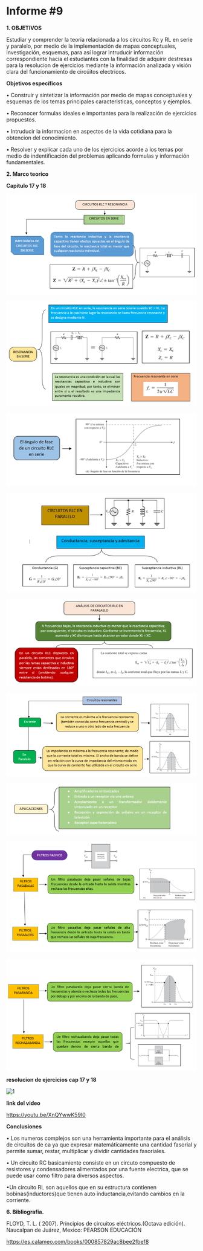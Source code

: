 # Informe #9

**1. OBJETIVOS**

Estudiar  y comprender la teoria relacionada a los circuitos Rc y RL en serie y paralelo,  por medio de la implementación de mapas conceptuales, investigación, esquemas, para así lograr intruducir información correspondiente hacia el estudiantes con la finalidad de adquirir destresas para la resolucion de ejercicios mediante la información analizada y visión clara del funcionamiento de circúitos electricos. 

**Objetivos específicos**

• Construir y sintetizar la información por medio de mapas conceptuales y esquemas de los temas principales caracteristicas, conceptos y ejemplos.

• Reconocer formulas ideales e importantes para la realización de ejercicios propuestos.

• Intruducir la informacion en aspectos de la vida cotidiana para la obtencion del conocimiento.

• Resolver y explicar cada uno de los ejercicios acorde a los temas por medio de indentificación del problemas aplicando formulas y información fundamentales.

**2. Marco teorico**

**Capitulo 17 y 18**

![1](https://github.com/Gomez-Erick/Fundamentos-de-circuirtos/blob/c80e10a8923990f16a86aae58be8806a6c514524/ejercicios9/1X.PNG)

![1](https://github.com/Gomez-Erick/Fundamentos-de-circuirtos/blob/c80e10a8923990f16a86aae58be8806a6c514524/ejercicios9/2X.PNG)

![1](https://github.com/Gomez-Erick/Fundamentos-de-circuirtos/blob/c80e10a8923990f16a86aae58be8806a6c514524/ejercicios9/3X.PNG)

![1](https://github.com/Gomez-Erick/Fundamentos-de-circuirtos/blob/c80e10a8923990f16a86aae58be8806a6c514524/ejercicios9/4X.PNG)

![1](https://github.com/Gomez-Erick/Fundamentos-de-circuirtos/blob/c80e10a8923990f16a86aae58be8806a6c514524/ejercicios9/5X.PNG)

![1](https://github.com/Gomez-Erick/Fundamentos-de-circuirtos/blob/c80e10a8923990f16a86aae58be8806a6c514524/ejercicios9/6X.PNG)

![1](https://github.com/Gomez-Erick/Fundamentos-de-circuirtos/blob/c80e10a8923990f16a86aae58be8806a6c514524/ejercicios9/7X.PNG)

![1](https://github.com/Gomez-Erick/Fundamentos-de-circuirtos/blob/c80e10a8923990f16a86aae58be8806a6c514524/ejercicios9/8X.PNG)

![1](https://github.com/Gomez-Erick/Fundamentos-de-circuirtos/blob/c80e10a8923990f16a86aae58be8806a6c514524/ejercicios9/9X.PNG)


**resolucion de ejercicios cap 17 y 18**

![1]()

**link del video**

https://youtu.be/XnQYwwK59I0

**Conclusiones**

• Los numeros complejos son una herramienta importante para el análisis de circuitos de ca ya que expresar matemáticamente una
cantidad fasorial y permite sumar, restar, multiplicar y dividir cantidades fasoriales.

• Un circuito RC basicamiente consiste en un circuto compuesto de resistores y condensadores alimentados por una fuente electrica, que se puede usar como filtro para
diversos aspectos.

•Un circuito RL son aquellos que en su estructura contienen bobinas(inductores)que tienen auto inductancia,evitando cambios en la corriente.

**6. Bibliografia.**

FLOYD, T. L. ( 2007). Principios de circuitos eléctricos.(Octava edición). Naucalpan de Juárez, Mexico: PEARSON EDUCACIÓN

https://es.calameo.com/books/000857829ac8bee2fbef8 
